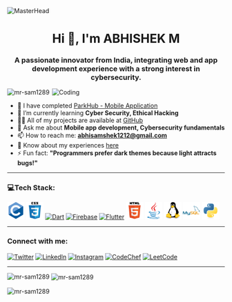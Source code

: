 
<img src="https://media2.giphy.com/media/v1.Y2lkPTc5MGI3NjExZjJpNzdybHNlZHlqdjYwdTB1a2Z4bnNncHBwNmRqZ21wa2pqNG40MiZlcD12MV9pbnRlcm5hbF9naWZfYnlfaWQmY3Q9Zw/zyFcsWHX2fdpyb5SBi/giphy.webp" alt="MasterHead" width="1000" style="max-width: 100%;" />


<h1 align="center">Hi 👋, I'm ABHISHEK M</h1>
<h3 align="center">A passionate innovator from India, integrating web and app development experience with a strong interest in cybersecurity.</h3>
<img align="right" alt="Coding" width="400" src="https://cdn.dribbble.com/users/1162077/screenshots/3848914/programmer.gif">

<p align="left"> <img src="https://komarev.com/ghpvc/?username=mr-sam1289&label=Profile%20views&color=0e75b6&style=flat" alt="mr-sam1289" width="20%"/> </p>

- 🔭 I have completed [ParkHub - Mobile Application](https://github.com/Mr-Sam1289/Park-Hub)
- 🌱 I’m currently learning **Cyber Security, Ethical Hacking**
- 👨‍💻 All of my projects are available at [GitHub](https://github.com/Mr-Sam1289)
- 💬 Ask me about **Mobile app development, Cybersecurity fundamentals**
- 📫 How to reach me: **abhisamshek1212@gmail.com**
- 📄 Know about my experiences [here](https://drive.google.com/file/d/1LXrJzbwoaOr6Ok0kWuSVoIVW0qv9_qsY/view?usp=drive_link)
- ⚡ Fun fact: **"Programmers prefer dark themes because light attracts bugs!"**

<hr>

<h3 align="left">💻Tech Stack:</h3>
<p align="left">
    <a href="https://www.cprogramming.com/" target="_blank" rel="noreferrer" title="C"><img src="https://raw.githubusercontent.com/devicons/devicon/master/icons/c/c-original.svg" alt="C" width="40" height="40"/></a>
    <a href="https://www.w3schools.com/css/" target="_blank" rel="noreferrer" title="CSS"><img src="https://raw.githubusercontent.com/devicons/devicon/master/icons/css3/css3-original-wordmark.svg" alt="CSS3" width="40" height="40"/></a>
    <a href="https://dart.dev" target="_blank" rel="noreferrer" title="Dart"><img src="https://www.vectorlogo.zone/logos/dartlang/dartlang-icon.svg" alt="Dart" width="40" height="40"/></a>
    <a href="https://firebase.google.com/" target="_blank" rel="noreferrer" title="Firebase"><img src="https://www.vectorlogo.zone/logos/firebase/firebase-icon.svg" alt="Firebase" width="40" height="40"/></a>
    <a href="https://flutter.dev" target="_blank" rel="noreferrer" title="Flutter"><img src="https://www.vectorlogo.zone/logos/flutterio/flutterio-icon.svg" alt="Flutter" width="40" height="40"/></a>
    <a href="https://www.w3.org/html/" target="_blank" rel="noreferrer" title="HTML5"><img src="https://raw.githubusercontent.com/devicons/devicon/master/icons/html5/html5-original-wordmark.svg" alt="HTML5" width="40" height="40"/></a>
    <a href="https://www.java.com" target="_blank" rel="noreferrer" title="Java"><img src="https://raw.githubusercontent.com/devicons/devicon/master/icons/java/java-original.svg" alt="Java" width="40" height="40"/></a>
    <a href="https://www.linux.org/" target="_blank" rel="noreferrer" title="Linux"><img src="https://raw.githubusercontent.com/devicons/devicon/master/icons/linux/linux-original.svg" alt="Linux" width="40" height="40"/></a>
    <a href="https://www.mysql.com/" target="_blank" rel="noreferrer" title="MySQL"><img src="https://raw.githubusercontent.com/devicons/devicon/master/icons/mysql/mysql-original-wordmark.svg" alt="MySQL" width="40" height="40"/></a>
    <a href="https://www.python.org" target="_blank" rel="noreferrer" title="Python"><img src="https://raw.githubusercontent.com/devicons/devicon/master/icons/python/python-original.svg" alt="Python" width="40" height="40"/></a>
</p>

<hr>

<h3 align="left">Connect with me:</h3>
<p align="left">
    <a href="https://twitter.com/mr_sam1289" target="_blank" title="Twitter"><img align="center" src="https://raw.githubusercontent.com/rahuldkjain/github-profile-readme-generator/master/src/images/icons/Social/twitter.svg" alt="Twitter" height="30" width="40" /></a>
    <a href="https://linkedin.com/in/abhishek-m-b654b2296" target="_blank" title="LinkedIn"><img align="center" src="https://raw.githubusercontent.com/rahuldkjain/github-profile-readme-generator/master/src/images/icons/Social/linked-in-alt.svg" alt="LinkedIn" height="30" width="40" /></a>
    <a href="https://instagram.com/__sam._29" target="_blank" title="Instagram"><img align="center" src="https://raw.githubusercontent.com/rahuldkjain/github-profile-readme-generator/master/src/images/icons/Social/instagram.svg" alt="Instagram" height="30" width="40" /></a>
    <a href="https://www.codechef.com/users/abhisam1029" target="_blank" title="CodeChef"><img align="center" src="https://static.uacdn.net/thumbnail/external-app-icons/ce4fd2180646452aa0b03c3ffa3ef8e2.png" alt="CodeChef" height="30" width="40" /></a>
    <a href="https://www.leetcode.com/mr-sam" target="_blank" title="LeetCode"><img align="center" src="https://raw.githubusercontent.com/rahuldkjain/github-profile-readme-generator/master/src/images/icons/Social/leet-code.svg" alt="LeetCode" height="30" width="40" /></a>
</p>

<hr>

<p><img align="left" src="https://github-readme-stats.vercel.app/api/top-langs?username=mr-sam1289&show_icons=true&locale=en&layout=compact" alt="mr-sam1289" /></p>

<p>&nbsp;<img align="center" src="https://github-readme-stats.vercel.app/api?username=mr-sam1289&show_icons=true&locale=en" alt="mr-sam1289" /></p>

<p><img align="center" src="https://github-readme-streak-stats.herokuapp.com/?user=mr-sam1289&" alt="mr-sam1289" /></p>
